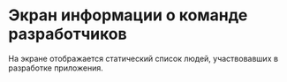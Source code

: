 # Экран информации о команде разработчиков

На экране отображается статический список людей, участвовавших в разработке приложения. 
